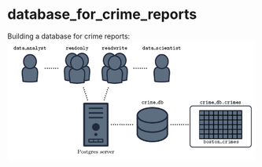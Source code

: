 # database_for_crime_reports
Building a database for crime reports:
![job illustration](https://github.com/WiWhite/database_for_crime_reports/blob/master/job%20illustration.png)
